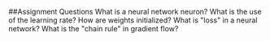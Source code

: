 ##Assignment Questions
What is a neural network neuron?
What is the use of the learning rate?
How are weights initialized?
What is "loss" in a neural network?
What is the "chain rule" in gradient flow?
